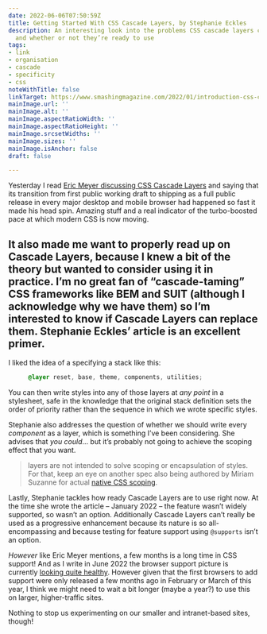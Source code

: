 ```yaml
---
date: 2022-06-06T07:50:59Z
title: Getting Started With CSS Cascade Layers, by Stephanie Eckles
description: An interesting look into the problems CSS cascade layers could solve,
  and whether or not they’re ready to use
tags:
- link
- organisation
- cascade
- specificity
- css
noteWithTitle: false
linkTarget: https://www.smashingmagazine.com/2022/01/introduction-css-cascade-layers/
mainImage.url: ''
mainImage.alt: ''
mainImage.aspectRatioWidth: ''
mainImage.aspectRatioHeight: ''
mainImage.srcsetWidths: ''
mainImage.sizes: ''
mainImage.isAnchor: false
draft: false

---
```

Yesterday I read [Eric Meyer discussing CSS Cascade Layers](https://aneventapart.com/news/post/looking-ahead-june-2022) and saying that its transition from first public working draft to shipping as a full public release in every major desktop and mobile browser had happened so fast it made his head spin. Amazing stuff and a real indicator of the turbo-boosted pace at which modern CSS is now moving. 

It also made me want to properly read up on Cascade Layers, because I knew a bit of the theory but wanted to consider using it in practice. I’m no great fan of “cascade-taming” CSS frameworks like BEM and SUIT (although I acknowledge why we have them) so I’m interested to know if Cascade Layers can replace them. Stephanie Eckles’ article is an excellent primer.
---

I liked the idea of a specifying a stack like this:

<figure>
  
``` css
@layer reset, base, theme, components, utilities;
```
  
</figure>

You can then write styles into any of those layers at _any point_ in a stylesheet, safe in the knowledge that the original stack definition sets the order of priority rather than the sequence in which we wrote specific styles.

Stephanie also addresses the question of whether we should write every _component_ as a layer, which is something I’ve been considering. She advises that _you could_… but it’s probably not going to achieve the scoping effect that you want.

> layers are not intended to solve scoping or encapsulation of styles. For that, keep an eye on another spec also being authored by Miriam Suzanne for actual [native CSS scoping](https://css.oddbird.net/scope/explainer/).

Lastly, Stephanie tackles how ready Cascade Layers are to use right now. At the time she wrote the article – January 2022 – the feature wasn’t widely supported, so wasn’t an option. Additionally Cascade Layers can’t really be used as a progressive enhancement because its nature is so all-encompassing and because testing for feature support using `@supports` isn’t an option.

_However_ like Eric Meyer mentions, a few months is a long time in CSS support! And as I write in June 2022 the browser support picture is currently [looking quite healthy](https://caniuse.com/?search=cascade%20layers). However given that the first browsers to add support were only released a few months ago in February or March of this year, I think we might need to wait a bit longer (maybe a year?) to use this on larger, higher-traffic sites. 

Nothing to stop us experimenting on our smaller and intranet-based sites, though!
